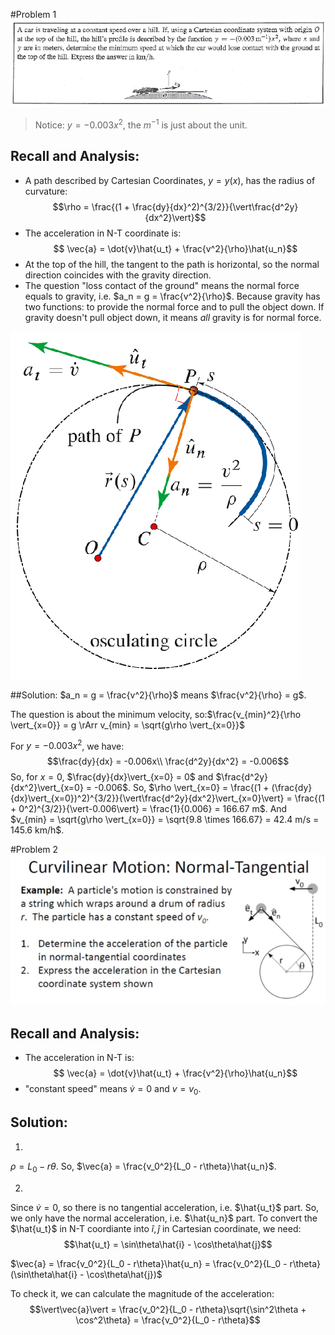 #Problem 1
![Problem 1](https://github.com/leishi23/Dynamics_TA/blob/main/Discussion_2_5_Sol/Screenshot%20from%202023-09-21%2021-42-53.png?raw=true)
> Notice: $y = -0.003x^2$, the $m^{-1}$ is just about the unit. 


## Recall and Analysis:
- A path described by Cartesian Coordinates, $y = y(x)$, has the radius of curvature:
$$\rho = \frac{(1 + \frac{dy}{dx}^2)^{3/2}}{\vert\frac{d^2y}{dx^2}\vert}$$
- The acceleration in N-T coordinate is:
$$ \vec{a} = \dot{v}\hat{u_t} + \frac{v^2}{\rho}\hat{u_n}$$
- At the top of the hill, the tangent to the path is horizontal, so the normal direction coincides with the gravity direction.
- The question "loss contact of the ground" means the normal force equals to gravity, i.e. $a_n = g = \frac{v^2}{\rho}$. Because gravity has two functions: to provide the normal force and to pull the object down. If gravity doesn't pull object down, it means *all* gravity is for normal force.

![Acceleration](https://github.com/leishi23/Dynamics_TA/blob/main/Discussion_2_5_Sol/Screenshot%20from%202023-09-21%2021-58-02.png?raw=true)

##Solution:
$a_n = g = \frac{v^2}{\rho}$ means $\frac{v^2}{\rho} = g$.

The question is about the minimum velocity, so:$\frac{v_{min}^2}{\rho \vert_{x=0}} = g \rArr v_{min} = \sqrt{g\rho \vert_{x=0}}$

For $y = -0.003x^2$, we have:
$$\frac{dy}{dx} = -0.006x\\ 
\frac{d^2y}{dx^2} = -0.006$$
So, for $x=0$, $\frac{dy}{dx}\vert_{x=0} = 0$ and $\frac{d^2y}{dx^2}\vert_{x=0} = -0.006$.
So, $\rho \vert_{x=0} = \frac{(1 + (\frac{dy}{dx}\vert_{x=0})^2)^{3/2}}{\vert\frac{d^2y}{dx^2}\vert_{x=0}\vert} = \frac{(1 + 0^2)^{3/2}}{\vert-0.006\vert} = \frac{1}{0.006} = 166.67 m$.
And $v_{min} = \sqrt{g\rho \vert_{x=0}} = \sqrt{9.8 \times 166.67} = 42.4 m/s = 145.6 km/h$.



#Problem 2
![Problem 2](https://github.com/leishi23/Dynamics_TA/blob/main/Discussion_2_5_Sol/Screenshot%20from%202023-09-21%2021-43-14.png?raw=true)

## Recall and Analysis:
- The acceleration in N-T is:
$$ \vec{a} = \dot{v}\hat{u_t} + \frac{v^2}{\rho}\hat{u_n}$$
- "constant speed" means $\dot{v} = 0$ and $v = v_0$.


## Solution:
1. 
$\rho = L_0 - r\theta$. So, $\vec{a} = \frac{v_0^2}{L_0 - r\theta}\hat{u_n}$.

2.
Since $\dot{v} = 0$, so there is no tangential acceleration, i.e. $\hat{u_t}$ part.
So, we only have the normal acceleration, i.e. $\hat{u_n}$ part. To convert the $\hat{u_t}$ in N-T coordiante into $\hat{i}, \hat{j}$ in Cartesian coordinate, we need:
$$\hat{u_t} = \sin\theta\hat{i} - \cos\theta\hat{j}$$

$\vec{a} = \frac{v_0^2}{L_0 - r\theta}\hat{u_n} = \frac{v_0^2}{L_0 - r\theta}(\sin\theta\hat{i} - \cos\theta\hat{j})$

To check it, we can calculate the magnitude of the acceleration:
$$\vert\vec{a}\vert = \frac{v_0^2}{L_0 - r\theta}\sqrt{\sin^2\theta + \cos^2\theta} = \frac{v_0^2}{L_0 - r\theta}$$

